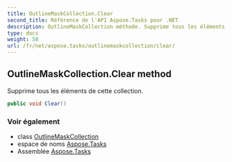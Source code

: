 ```yaml
---
title: OutlineMaskCollection.Clear
second_title: Référence de l'API Aspose.Tasks pour .NET
description: OutlineMaskCollection méthode. Supprime tous les éléments de cette collection.
type: docs
weight: 50
url: /fr/net/aspose.tasks/outlinemaskcollection/clear/
---
```

## OutlineMaskCollection.Clear method

Supprime tous les éléments de cette collection.

```csharp
public void Clear()
```

### Voir également

* class [OutlineMaskCollection](../)
* espace de noms [Aspose.Tasks](../../outlinemaskcollection/)
* Assemblée [Aspose.Tasks](../../../)


